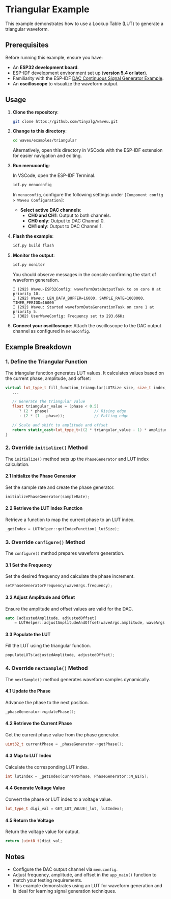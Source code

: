 # Triangular Example

This example demonstrates how to use a Lookup Table (LUT) to generate a triangular waveform.

## Prerequisites

Before running this example, ensure you have:

- An **ESP32 development board**.
- ESP-IDF development environment set up (**version 5.4 or later**).
- Familiarity with the ESP-IDF [DAC Continuous Signal Generator Example](https://github.com/espressif/esp-idf/tree/v5.4/examples/peripherals/dac/dac_continuous/signal_generator).
- An **oscilloscope** to visualize the waveform output.

## Usage

1. **Clone the repository**:
   ```bash
   git clone https://github.com/tinyalg/waveu.git
   ```

2. **Change to this directory**:
   ```bash
   cd waveu/examples/triangular
   ```
   Alternatively, open this directory in VSCode with the ESP-IDF extension for easier navigation and editing.

3. **Run menuconfig**:

   In VSCode, open the ESP-IDF Terminal.
   ```bash
   idf.py menuconfig
   ```
   In `menuconfig`, configure the following
   settings under `[Component config > Waveu Configuration]`:

   - **Select active DAC channels**:
     - **CH0 and CH1**: Output to both channels.
     - **CH0 only**: Output to DAC Channel 0.
     - **CH1 only**: Output to DAC Channel 1.  

4. **Flash the example**:
   ```bash
   idf.py build flash
   ```

5. **Monitor the output**:
   ```bash
   idf.py monitor
   ```
   You should observe messages in the console confirming the start of waveform generation.
   ```plaintext
   I (292) Waveu-ESP32Config: waveformDataOutputTask to on core 0 at priority 10.
   I (292) Waveu: LEN_DATA_BUFFER=16000, SAMPLE_RATE=1000000, TIMER_PERIOD=16000
   I (292) Waveu: Started waveformDataGenerationTask on core 1 at priority 5.
   I (302) UserWaveConfig: Frequency set to 293.66Hz
   ```

6. **Connect your oscilloscope**:
   Attach the oscilloscope to the DAC output channel as configured in `menuconfig`.

## Example Breakdown

### 1. Define the Triangular Function

The triangular function generates LUT values. It calculates values based on the current phase, amplitude, and offset:

```cpp
virtual lut_type_t fill_function_triangular(LUTSize size, size_t index, float amplitude, float offset) {
   ...

   // Generate the triangular value
   float triangular_value = (phase < 0.5)
      ? (2 * phase)                    // Rising edge
      : (2 * (1 - phase));             // Falling edge

   // Scale and shift to amplitude and offset
   return static_cast<lut_type_t>((2 * triangular_value - 1) * amplitude + offset + 0.5);
}
```

### 2. Override `initialize()` Method

The `initialize()` method sets up the `PhaseGenerator` and LUT index calculation.

#### 2.1 Initialize the Phase Generator
Set the sample rate and create the phase generator.
```cpp
initializePhaseGenerator(sampleRate);
```

#### 2.2 Retrieve the LUT Index Function
Retrieve a function to map the current phase to an LUT index.
```cpp
_getIndex = LUTHelper::getIndexFunction(_lutSize);
```


### 3. Override `configure()` Method

The `configure()` method prepares waveform generation.

#### 3.1 Set the Frequency
Set the desired frequency and calculate the phase increment.
```cpp
setPhaseGeneratorFrequency(waveArgs.frequency);
```

#### 3.2 Adjust Amplitude and Offset
Ensure the amplitude and offset values are valid for the DAC.
```cpp
auto [adjustedAmplitude, adjustedOffset] 
    = LUTHelper::adjustAmplitudeAndOffset(waveArgs.amplitude, waveArgs.offset);
```

#### 3.3 Populate the LUT
Fill the LUT using the triangular function.
```cpp
populateLUTs(adjustedAmplitude, adjustedOffset);
```


### 4. Override `nextSample()` Method

The `nextSample()` method generates waveform samples dynamically.

#### 4.1 Update the Phase
Advance the phase to the next position.
```cpp
_phaseGenerator->updatePhase();
```

#### 4.2 Retrieve the Current Phase
Get the current phase value from the phase generator.
```cpp
uint32_t currentPhase = _phaseGenerator->getPhase();
```

#### 4.3 Map to LUT Index
Calculate the corresponding LUT index.
```cpp
int lutIndex = _getIndex(currentPhase, PhaseGenerator::N_BITS);
```

#### 4.4 Generate Voltage Value
Convert the phase or LUT index to a voltage value.
```cpp
lut_type_t digi_val = GET_LUT_VALUE(_lut, lutIndex);
```

#### 4.5 Return the Voltage
Return the voltage value for output.
```cpp
return (uint8_t)digi_val;
```

## Notes

- Configure the DAC output channel via `menuconfig`.
- Adjust frequency, amplitude, and offset in the `app_main()` function to match your testing requirements.
- This example demonstrates using an LUT for waveform generation and is ideal for learning signal generation techniques.

